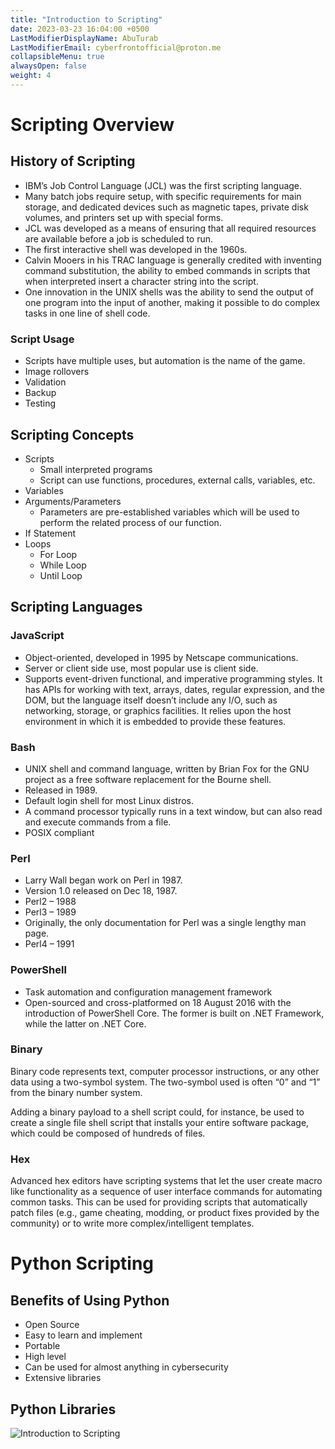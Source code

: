 ```yaml
---
title: "Introduction to Scripting"
date: 2023-03-23 16:04:00 +0500
LastModifierDisplayName: AbuTurab
LastModifierEmail: cyberfrontofficial@proton.me
collapsibleMenu: true
alwaysOpen: false
weight: 4
---
```


# **Scripting Overview**

## **History of Scripting**

- IBM’s Job Control Language (JCL) was the first scripting language.
- Many batch jobs require setup, with specific requirements for main storage, and dedicated devices such as magnetic tapes, private disk volumes, and printers set up with special forms.
- JCL was developed as a means of ensuring that all required resources are available before a job is scheduled to run.
- The first interactive shell was developed in the 1960s.
- Calvin Mooers in his TRAC language is generally credited with inventing command substitution, the ability to embed commands in scripts that when interpreted insert a character string into the script.
- One innovation in the UNIX shells was the ability to send the output of one program into the input of another, making it possible to do complex tasks in one line of shell code.

### Script Usage

- Scripts have multiple uses, but automation is the name of the game.
- Image rollovers
- Validation
- Backup
- Testing

## **Scripting Concepts**

- Scripts
	- Small interpreted programs
	- Script can use functions, procedures, external calls, variables, etc.
- Variables
- Arguments/Parameters
	- Parameters are pre-established variables which will be used to perform the related process of our function.
- If Statement
- Loops
	- For Loop
	- While Loop
	- Until Loop

## **Scripting Languages**

### JavaScript

- Object-oriented, developed in 1995 by Netscape communications.
- Server or client side use, most popular use is client side.
- Supports event-driven functional, and imperative programming styles. It has APIs for working with text, arrays, dates, regular expression, and the DOM, but the language itself doesn’t include any I/O, such as networking, storage, or graphics facilities. It relies upon the host environment in which it is embedded to provide these features.

### Bash

- UNIX shell and command language, written by Brian Fox for the GNU project as a free software replacement for the Bourne shell.
- Released in 1989.
- Default login shell for most Linux distros.
- A command processor typically runs in a text window, but can also read and execute commands from a file.
- POSIX compliant

### Perl

- Larry Wall began work on Perl in 1987.
- Version 1.0 released on Dec 18, 1987.
- Perl2 – 1988
- Perl3 – 1989
- Originally, the only documentation for Perl was a single lengthy man page.
- Perl4 – 1991

### PowerShell

- Task automation and configuration management framework
- Open-sourced and cross-platformed on 18 August 2016 with the introduction of PowerShell Core. The former is built on .NET Framework, while the latter on .NET Core.

### Binary
  
  Binary code represents text, computer processor instructions, or any other data using a two-symbol system. The two-symbol used is often “0” and “1” from the binary number system.
  
  Adding a binary payload to a shell script could, for instance, be used to create a single file shell script that installs your entire software package, which could be composed of hundreds of files.

### Hex
  
  Advanced hex editors have scripting systems that let the user create macro like functionality as a sequence of user interface commands for automating common tasks. This can be used for providing scripts that automatically patch files (e.g., game cheating, modding, or product fixes provided by the community) or to write more complex/intelligent templates.

# **Python Scripting**

## **Benefits of Using Python**
- Open Source
- Easy to learn and implement
- Portable
- High level
- Can be used for almost anything in cybersecurity
- Extensive libraries
## **Python Libraries**
  
  ![Introduction to Scripting](/notes/Introduction%20to%20Scripting.png)
